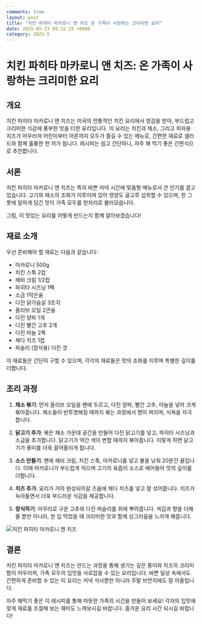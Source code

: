 ```yaml
---
comments: true
layout: post
title: "치킨 파히타 마카로니 앤 치즈 온 가족이 사랑하는 크리미한 요리"
date: 2025-05-23 09:32:15 +0900
category: 2025-5
---
```


# 치킨 파히타 마카로니 앤 치즈: 온 가족이 사랑하는 크리미한 요리

## 개요
치킨 파히타 마카로니 앤 치즈는 미국의 전통적인 치킨 요리에서 영감을 받아, 부드럽고 크리미한 식감에 풍부한 맛을 더한 요리입니다. 이 요리는 치킨과 채소, 그리고 피자용 치즈가 어우러져 어린이부터 어른까지 모두가 즐길 수 있는 메뉴로, 간편한 재료로 샐러드와 함께 훌륭한 한 끼가 됩니다. 레시피는 쉽고 간단하니, 자주 해 먹기 좋은 간편식으로 추천합니다.

## 서론
치킨 파히타 마카로니 앤 치즈는 특히 바쁜 저녁 시간에 맞춤형 메뉴로서 큰 인기를 끌고 있습니다. 고기와 채소의 조화가 이루어져 있어 영양도 골고루 섭취할 수 있으며, 한 그릇에 알차게 담긴 맛이 가족 모두를 한자리로 불러모읍니다. 

그럼, 이 맛있는 요리를 어떻게 만드는지 함께 알아보겠습니다!

## 재료 소개
우선 준비해야 할 재료는 다음과 같습니다:

- 마카로니 500g
- 치킨 스톡 2컵
- 헤비 크림 1/2컵
- 파히타 시즈닝 1팩
- 소금 1작은술
- 다진 닭가슴살 3조각
- 올리브 오일 2큰술
- 다진 양파 1개
- 다진 빨간 고추 2개
- 다진 마늘 2쪽
- 체다 치즈 1컵
- 파슬리 (장식용) 다진 것

이 재료들은 간단히 구할 수 있으며, 각각의 재료들은 맛의 조화를 이루며 특별한 깊이를 더합니다.

## 조리 과정
1. **채소 볶기**: 먼저 올리브 오일을 팬에 두르고, 다진 양파, 빨간 고추, 마늘을 넣어 크게 볶아줍니다. 채소들이 반투명해질 때까지 볶는 과정에서 향이 퍼지며, 식욕을 자극합니다.

2. **닭고기 추가**: 볶은 채소 가운데 공간을 만들어 다진 닭고기를 넣고, 파히타 시즈닝과 소금을 추가합니다. 닭고기가 약간 색이 변할 때까지 볶아줍니다. 이렇게 하면 닭고기가 풍미를 더욱 끌어올리게 됩니다.

3. **소스 만들기**: 팬에 헤비 크림, 치킨 스톡, 마카로니를 넣고 불을 낮춰 20분간 끓입니다. 이때 마카로니가 부드럽게 익으며 고기의 육즙이 소스로 배어들어 맛의 깊이를 더합니다.

4. **치즈 추가**: 요리가 거의 완성되어갈 즈음에 체다 치즈를 넣고 잘 섞어줍니다. 치즈가 녹아들면서 더욱 부드러운 식감을 제공합니다.

5. **장식하기**: 마무리로 구운 고추와 다진 파슬리를 위에 뿌려줍니다. 색감과 향을 더해줄 뿐만 아니라, 한 입 먹었을 때 크리미한 맛과 함께 싱그러움을 느끼게 해줍니다.

![치킨 파히타 마카로니 앤 치즈](https://via.placeholder.com/700)

## 결론
치킨 파히타 마카로니 앤 치즈는 만드는 과정을 통해 생기는 깊은 풍미와 치즈의 크리미함이 어우러져, 가족 모두의 입맛을 사로잡을 수 있는 요리입니다. 바쁜 일상 속에서도 간편하게 준비할 수 있는 이 요리는 저녁 식사뿐만 아니라 주말 브런치에도 잘 어울립니다. 

자주 해먹기 좋은 이 레시피를 통해 따뜻한 가족의 시간을 만들어 보세요! 각자의 입맛에 맞게 재료를 조절해 보는 재미도 느껴보시길 바랍니다. 즐거운 요리 시간 되시길 바랍니다!